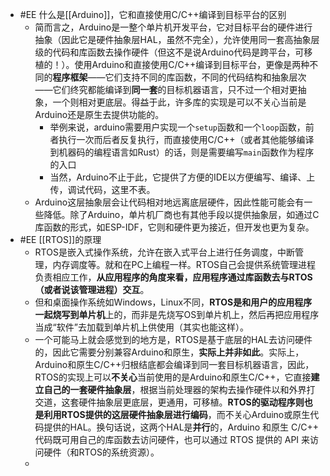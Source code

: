 - #EE 什么是[[Arduino]]，它和直接使用C/C++编译到目标平台的区别
	- 简而言之，Arduino是一整个单片机开发平台，它对目标平台的硬件进行抽象（因此它是硬件抽象层HAL，虽然不完全），允许使用同一套高抽象层级的代码和库函数去操作硬件（但这不是说Arduino代码是跨平台，可移植的！）。使用Arduino和直接使用C/C++编译到目标平台，更像是两种不同的**程序框架**——它们支持不同的库函数，不同的代码结构和抽象层次——它们终究都能编译到**同一套**的目标机器语言，只不过一个相对更抽象，一个则相对更底层。得益于此，许多库的实现是可以不关心当前是Arduino还是原生去提供功能的。
		- 举例来说，arduino需要用户实现一个`setup`函数和一个`loop`函数，前者执行一次而后者反复执行，而直接使用C/C++（或者其他能够编译到机器码的编程语言如Rust）的话，则是需要编写`main`函数作为程序的入口
		- 当然，Arduino不止于此，它提供了方便的IDE以方便编写、编译、上传，调试代码，这里不表。
	- Arduino这层抽象层会让代码相对地远离底层硬件，因此性能可能会有一些降低。除了Arduino，单片机厂商也有其他手段以提供抽象层，如通过C库函数的形式，如ESP-IDF，它则和硬件更为接近，但开发也更为复杂。
- #EE [[RTOS]]的原理
	- RTOS是嵌入式操作系统，允许在嵌入式平台上进行任务调度，中断管理，内存调度等。就和在PC上编程一样。RTOS自己会提供系统管理进程负责相应工作，**从应用程序的角度来看，应用程序通过库函数去与RTOS（或者说该管理进程）交互**。
	- 但和桌面操作系统如Windows，Linux不同，**RTOS是和用户的应用程序一起烧写到单片机**上的，而非是先烧写OS到单片机上，然后再把应用程序当成“软件”去加载到单片机上供使用（其实也能这样）。
	- 一个可能马上就会感觉到的地方是，RTOS是基于底层的HAL去访问硬件的，因此它需要分别兼容Arduino和原生，**实际上并非如此**。实际上，Arduino和原生C/C++归根结底都会编译到同一套目标机器语言，因此，RTOS的实现上可以**不关心**当前使用的是Arduino和原生C/C++，它直接**建立自己的一套硬件抽象层**，根据当前处理器的架构去操作硬件以和外界打交道，这套硬件抽象层更底层，更通用，可移植。**RTOS的驱动程序则也是利用RTOS提供的这层硬件抽象层进行编码**，而不关心Arduino或原生代码提供的HAL。换句话说，这两个HAL是**并行**的，Arduino 和原生 C/C++ 代码既可用自己的库函数去访问硬件，也可以通过 RTOS 提供的 API 来访问硬件（和RTOS的系统资源）。
	-
